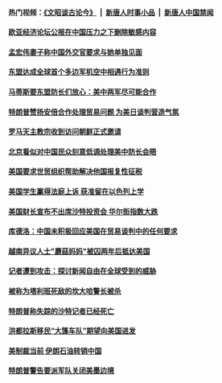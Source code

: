 #### 热门视频：[《文昭谈古论今》](https://github.com/gfw-breaker/wenzhao/blob/master/README.md?t=10191534) &nbsp;|&nbsp; [新唐人时事小品](https://github.com/gfw-breaker/ntdtv-comedy/blob/master/README.md?t=10191534) &nbsp;|&nbsp; [新唐人中国禁闻](https://github.com/gfw-breaker/ntdtv-news/blob/master/README.md?t=10191534)

#### [欧亚经济论坛公报在中国压力之下删除敏感内容](../pages/z__yoerrvp/4620414.md?t=10191534) 

#### [孟宏伟妻子称中国外交官要求与她单独见面](../pages/z__yoerrvp/4620375.md?t=10191534) 

#### [东盟达成全球首个多边军机空中相遇行为准则](../pages/z__yoerrvp/4620356.md?t=10191534) 

#### [马蒂斯要东盟防长们放心：美中两军尽可能合作](../pages/z__yoerrvp/4620179.md?t=10191534) 

#### [特朗普赞扬安倍合作处理贸易问题 为美日谈判营造气氛](../pages/z__yoerrvp/4620161.md?t=10191534) 

#### [罗马天主教宗收到访问朝鲜正式邀请](../pages/z__yoerrvp/4620150.md?t=10191534) 

#### [北京看似对中国民众刻意低调处理美中防长会晤](../pages/z__yoerrvp/4620126.md?t=10191534) 

#### [美国要求世贸组织帮助解决他国报复性征税](../pages/z__yoerrvp/4620110.md?t=10191534) 

#### [美国学生赢得法庭上诉 获准留在以色列上学](../pages/z__yoerrvp/4619605.md?t=10191534) 

#### [美国财长宣布不出席沙特投资会 华尔街指数大跌](../pages/z__yoerrvp/4619593.md?t=10191534) 

#### [库德洛：中国未积极回应美国在贸易谈判中的任何要求](../pages/z__yoerrvp/4619456.md?t=10191534) 

#### [越南异议人士"蘑菇妈妈"被囚两年后抵达美国](../pages/z__yoerrvp/4619492.md?t=10191534) 

#### [记者遭到攻击：探讨新闻自由在全球受到的威胁](../pages/z__yoerrvp/4619399.md?t=10191534) 

#### [被称为塔利班死敌的坎大哈警长被杀](../pages/z__yoerrvp/4619314.md?t=10191534) 

#### [特朗普称失踪的沙特记者已经死亡](../pages/z__yoerrvp/4619177.md?t=10191534) 

#### [洪都拉斯移民“大篷车队”期望向美国进发 ](../pages/z__yoerrvp/4619167.md?t=10191534) 

#### [美制裁当前 伊朗石油转销中国](../pages/z__yoerrvp/4619134.md?t=10191534) 

#### [特朗普警告要派军队关闭美墨边境](../pages/z__yoerrvp/4619088.md?t=10191534) 

